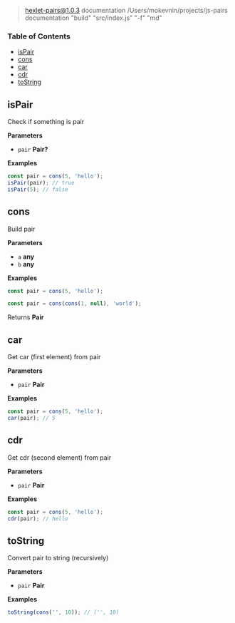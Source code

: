 
> hexlet-pairs@1.0.3 documentation /Users/mokevnin/projects/js-pairs
> documentation "build" "src/index.js" "-f" "md"

<!-- Generated by documentation.js. Update this documentation by updating the source code. -->

### Table of Contents

-   [isPair](#ispair)
-   [cons](#cons)
-   [car](#car)
-   [cdr](#cdr)
-   [toString](#tostring)

## isPair

Check if something is pair

**Parameters**

-   `pair` **Pair?** 

**Examples**

```javascript
const pair = cons(5, 'hello');
isPair(pair); // true
isPair(5); // false
```

## cons

Build pair

**Parameters**

-   `a` **any** 
-   `b` **any** 

**Examples**

```javascript
const pair = cons(5, 'hello');
```

```javascript
const pair = cons(cons(1, null), 'world');
```

Returns **Pair** 

## car

Get car (first element) from pair

**Parameters**

-   `pair` **Pair** 

**Examples**

```javascript
const pair = cons(5, 'hello');
car(pair); // 5
```

## cdr

Get cdr (second element) from pair

**Parameters**

-   `pair` **Pair** 

**Examples**

```javascript
const pair = cons(5, 'hello');
cdr(pair); // hello
```

## toString

Convert pair to string (recursively)

**Parameters**

-   `pair` **Pair** 

**Examples**

```javascript
toString(cons('', 10)); // ('', 10)
```
